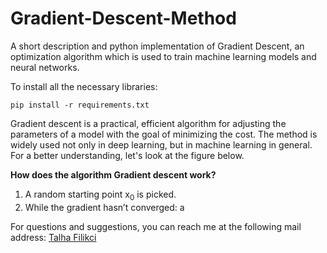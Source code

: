 # Gradient-Descent-Method
A short description and python implementation of Gradient Descent, an optimization algorithm which is used to train machine learning models and neural networks.

To install all the necessary libraries:
````
pip install -r requirements.txt
````

Gradient descent is a practical, efficient algorithm for adjusting the parameters of a model with the goal of minimizing the cost.
The method is widely used not only in deep learning, but in machine learning in general.
For a better understanding, let's look at the figure below.

**How does the algorithm Gradient descent work?**

1. A random starting point x<sub>0</sub> is picked.
2. While the gradient hasn’t converged:
  a

For questions and suggestions, you can reach me at the following mail address:
[Talha Filikci](mailto:talhafilikci@gmail.com?subject=[Github])
